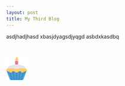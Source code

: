 ```yaml
---
layout: post
title: My Third Blog
---
```


asdjhadjhasd xbasjdyagsdjyqgd asbdxkasdbq

&nbsp;

![](/uploads/versions/cupcake---x----56-64x---.png)
